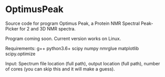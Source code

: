 # OptimusPeak
Source code for program Optimus Peak, a Protein NMR Spectral Peak-Picker for 2 and 3D NMR spectra. 

Program coming soon. Current version works on Linux. 

Requirements:
g++
python3.6+
scipy
numpy
nmrglue
matplotlib
scipy.optimize

Input:
Spectrum file location (full path),
output location (full path),
number of cores (you can skip this and it will make a guess).
